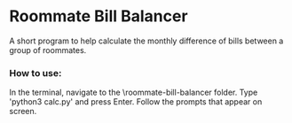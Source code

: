 # Roommate Bill Balancer
A short program to help calculate the monthly difference of bills between a group of roommates.

### How to use:
In the terminal, navigate to the \roommate-bill-balancer folder.
Type 'python3 calc.py' and press Enter.
Follow the prompts that appear on screen.
